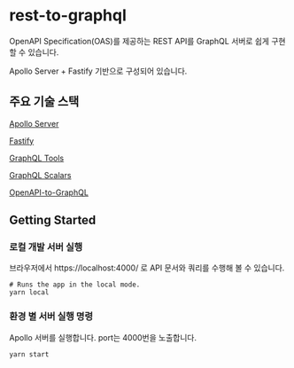 # rest-to-graphql

OpenAPI Specification(OAS)를 제공하는 REST API를 GraphQL 서버로 쉽게 구현할 수 있습니다.

Apollo Server + Fastify 기반으로 구성되어 있습니다.

## 주요 기술 스택

[Apollo Server](https://www.apollographql.com/docs/apollo-server/)

[Fastify](https://fastify.dev/)

[GraphQL Tools](https://the-guild.dev/graphql/tools)

[GraphQL Scalars](https://the-guild.dev/graphql/scalars)

[OpenAPI-to-GraphQL](https://github.com/IBM/openapi-to-graphql)

## Getting Started

### 로컬 개발 서버 실행

브라우저에서 https://localhost:4000/ 로 API 문서와 쿼리를 수행해 볼 수 있습니다.

```
# Runs the app in the local mode.
yarn local
```

### 환경 별 서버 실행 명령

Apollo 서버를 실행합니다. port는 4000번을 노출합니다.

```
yarn start
```
